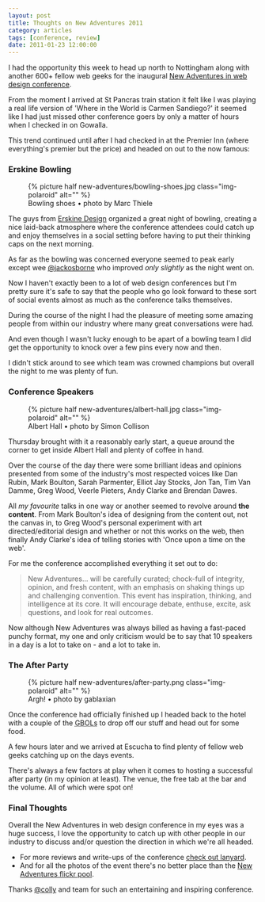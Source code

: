 ```yaml
---
layout: post
title: Thoughts on New Adventures 2011
category: articles
tags: [conference, review]
date: 2011-01-23 12:00:00
---
```


I had the opportunity this week to head up north to Nottingham along with another 600+ fellow web geeks for the inaugural [New Adventures in web design conference](http://newadventuresconf.com/).

From the moment I arrived at St Pancras train station it felt like I was playing a real life version of 'Where in the World is Carmen Sandiego?' it seemed like I had just missed other conference goers by only a matter of hours when I checked in on Gowalla.

This trend continued until after I had checked in at the Premier Inn (where everything's premier but the price) and headed on out to the now famous:

### Erskine Bowling

<figure class="figure-img pull-right">
  {% picture half new-adventures/bowling-shoes.jpg class="img-polaroid" alt="" %}
  <figcaption>Bowling shoes &bull; photo by Marc Thiele</figcaption>
</figure>

The guys from [Erskine Design](http://erskinedesign.com/) organized a great night of bowling, creating a nice laid-back atmosphere where the conference attendees could catch up and enjoy themselves in a social setting before having to put their thinking caps on the next morning.

As far as the bowling was concerned everyone seemed to peak early except wee [@jackosborne](http://twitter.com/jackosborne) who improved *only slightly* as the night went on.

Now I haven't exactly been to a lot of web design conferences but I'm pretty sure it's safe to say that the people who go look forward to these sort of social events almost as much as the conference talks themselves.

During the course of the night I had the pleasure of meeting some amazing people from within our industry where many great conversations were had.

And even though I wasn't lucky enough to be apart of a bowling team I did get the opportunity to knock over a few pins every now and then.

I didn't stick around to see which team was crowned champions but overall the night to me was plenty of fun.

### Conference Speakers

<figure class="figure-img pull-left">
  {% picture half new-adventures/albert-hall.jpg class="img-polaroid" alt="" %}
  <figcaption>Albert Hall &bull; photo by Simon Collison</figcaption>
</figure>

Thursday brought with it a reasonably early start, a queue around the corner to get inside Albert Hall and plenty of coffee in hand.

Over the course of the day there were some brilliant ideas and opinions presented from some of the industry's most respected voices like Dan Rubin, Mark Boulton, Sarah Parmenter, Elliot Jay Stocks, Jon Tan, Tim Van Damme, Greg Wood, Veerle Pieters, Andy Clarke and Brendan Dawes.

All *my favourite* talks in one way or another seemed to revolve around **the content**. From Mark Boulton's idea of designing from the content out, not the canvas in, to Greg Wood's personal experiment with art directed/editorial design and whether or not this works on the web, then finally Andy Clarke's idea of telling stories with 'Once upon a time on the web'.

For me the conference accomplished everything it set out to do:

> New Adventures... will be carefully curated; chock-full of integrity, opinion, and fresh content, with an emphasis on shaking things up and challenging convention. This event has inspiration, thinking, and intelligence at its core. It will encourage debate, enthuse, excite, ask questions, and look for real outcomes.

Now although New Adventures was always billed as having a fast-paced punchy format, my one and only criticism would be to say that 10 speakers in a day is a lot to take on - and a lot to take in.

### The After Party

<figure class="figure-img pull-right">
  {% picture half new-adventures/after-party.png class="img-polaroid" alt="" %}
  <figcaption>Argh! &bull; photo by gablaxian</figcaption>
</figure>

Once the conference had officially finished up I headed back to the hotel with a couple of the <abbr title="Great Bunch of Lads">GBOLs</abbr> to drop off our stuff and head out for some food.

A few hours later and we arrived at Escucha to find plenty of fellow web geeks catching up on the days events.

There's always a few factors at play when it comes to hosting a successful after party (in my opinion at least). The venue, the free tab at the bar and the volume. All of which were spot on!

### Final Thoughts

Overall the New Adventures in web design conference in my eyes was a huge success, I love the opportunity to catch up with other people in our industry to discuss and/or question the direction in which we're all headed.

+ For more reviews and write-ups of the conference [check out lanyard](http://lanyrd.com/2011/new-adventures-in-web-design/writeups/).
+ And for all the photos of the event there's no better place than the [New Adventures flickr pool](http://flickr.com/groups/naconf/pool/).

Thanks <a href="http://twitter.com/colly">@colly</a> and team for such an entertaining and inspiring conference.
